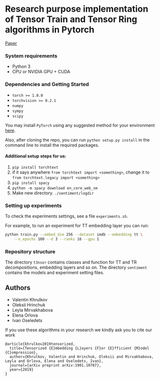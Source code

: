 # Research purpose implementation of Tensor Train and Tensor Ring algorithms in Pytorch

[Paper](https://arxiv.org/pdf/1901.10787.pdf)

### System requirements
- Python 3
- CPU or NVIDIA GPU + CUDA

### Dependencies and Getting Started
- ``torch >= 1.0.0``
- ``torchvision >= 0.2.1``
- ``numpy``
- ``sympy``
- ``scipy``

You may install `PyTorch` using any suggested method for your environment [here](https://pytorch.org/get-started/locally/).

Also, after cloning the repo, you can run  ``python setup.py install`` in the command line to install the required packages.


#### Additional setup steps for us:
1. `pip install torchtext`
2. if it says anywhere `from torchtext import <something>`, change it to `from torchtext.legacy import <something>`
3. `pip install spacy`
4. `python -m spacy download en_core_web_sm`
5. Make new directory. `./sentiment/logdir`

### Setting up experiments

To check the experiments settings, see a file ``experiments.sh``.

For example, to run an experiment for TT embedding layer you can run:

```sh
python train.py --embed_dim 256 --dataset imdb --embedding tt \
    --n_epochs 100 --d 3 --ranks 16 --gpu 1
```

### Repository structure

The directory `t3nsor` contains classes and function for TT and TR decompositions, embedding layers and so on.
The directory `sentiment` contains the models and experiment setting files.

## Authors
- Valentin Khrulkov
- Oleksii Hrinchuk
- Leyla Mirvakhabova
- Elena Orlova
- Ivan Oseledets

If you use these algorithms in your research we kindly ask you to cite our work

```
@article{khrulkov2019tensorized,
  title={Tensorized {E}mbedding {L}ayers {F}or {E}fficient {M}odel {C}ompression},
  author={Khrulkov, Valentin and Hrinchuk, Oleksii and Mirvakhabova, Leyla and Orlova, Elena and Oseledets, Ivan},
  journal={arXiv preprint arXiv:1901.10787},
  year={2019}
}
```
